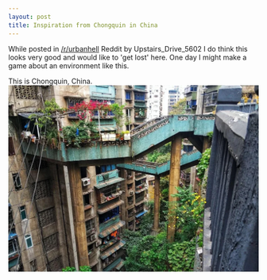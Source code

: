 ```yaml
---
layout: post
title: Inspiration from Chongquin in China
---
```


While posted in [/r/urbanhell](https://www.reddit.com/r/UrbanHell/s/LIXnC919oY) Reddit by Upstairs_Drive_5602 I do think this looks very good and would like to 'get lost' here. One day I might make a game about an environment like this.

<!--break-->

This is Chongquin, China.
<img class="color-palette" src="/assets/posts/chongquin-china.jpg" />
